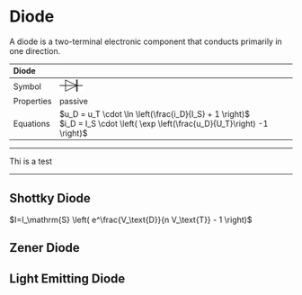 Diode
======
<div class="definition">
A diode is a two-terminal electronic component that conducts primarily in one direction.
</div>



| Diode  |   |
|:-------------|:--------|
| Symbol | <img src="./img/diode_symbol.svg" style="width: 3em;"> |
| Properties | passive |
| Equations | $u_D = u_T \cdot \ln \left(\frac{i_D}{I_S} + 1 \right)$ <br> $i_D = I_S \cdot \left( \exp \left(\frac{u_D}{U_T}\right) -1 \right)$ |



---- ----- -----
Thi  is a  test
---- ----- -----


Shottky Diode
--------------------
$I=I_\mathrm{S} \left( e^\frac{V_\text{D}}{n V_\text{T}} - 1 \right)$


Zener Diode
--------------------





Light Emitting Diode
--------------------


